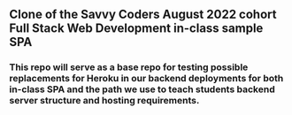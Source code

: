 ## Clone of the Savvy Coders August 2022 cohort Full Stack Web Development in-class sample SPA

### This repo will serve as a base repo for testing possible replacements for Heroku in our backend deployments for both in-class SPA and the path we use to teach students backend server structure and hosting requirements.
